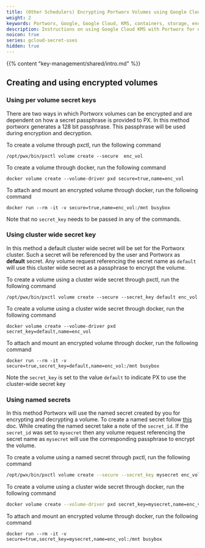 ```yaml
---
title: (Other Schedulers) Encrypting Portworx Volumes using Google Cloud KMS
weight: 2
keywords: Portworx, Google, Google Cloud, KMS, containers, storage, encryption
description: Instructions on using Google Cloud KMS with Portworx for encrypting Portworx Volumes
noicon: true
series: gcloud-secret-uses
hidden: true
---
```


{{% content "key-management/shared/intro.md" %}}

## Creating and using encrypted volumes

### Using per volume secret keys

There are two ways in which Portworx volumes can be encrypted and are dependent on how a secret passphrase is provided to PX. In this method portworx generates a 128 bit passphrase. This passphrase will be used during encryption and decryption.

To create a volume through pxctl, run the following command

```
/opt/pwx/bin/pxctl volume create --secure  enc_vol
```

To create a volume through docker, run the following command

```
docker volume create --volume-driver pxd secure=true,name=enc_vol
```

To attach and mount an encrypted volume through docker, run the following command

```
docker run --rm -it -v secure=true,name=enc_vol:/mnt busybox
```

Note that no `secret_key` needs to be passed in any of the commands.

### Using cluster wide secret key

In this method a default cluster wide secret will be set for the Portworx cluster. Such a secret will be referenced by the user and Portworx as **default** secret. Any volume request referencing the
secret name as `default` will use this cluster wide secret as a passphrase to encrypt the volume.

To create a volume using a cluster wide secret through pxctl, run the following command

```
/opt/pwx/bin/pxctl volume create --secure --secret_key default enc_vol
```

To create a volume using a cluster wide secret through docker, run the following command

```
docker volume create --volume-driver pxd secret_key=default,name=enc_vol

```

To attach and mount an encrypted volume through docker, run the following command

```
docker run --rm -it -v secure=true,secret_key=default,name=enc_vol:/mnt busybox
```

Note the `secret_key` is set to the value `default` to indicate PX to use the cluster-wide secret key


### Using named secrets

In this method Portworx will use the named secret created by you for encrypting and decrypting a volume. To create a named secret follow [this](/key-management/gcloud-kms/#creating-named-secrets) doc. While creating the named secret take a note of the `secret_id`. If the `secret_id` was set to `mysecret` then any volume request referencing the secret name as `mysecret` will use the corresponding passphrase to encrypt the volume.

To create a volume using a named secret through pxctl, run the following command

```bash
/opt/pwx/bin/pxctl volume create --secure --secret_key mysecret enc_vol

```

To create a volume using a cluster wide secret through docker, run the following command

```bash
docker volume create --volume-driver pxd secret_key=mysecret,name=enc_vol

```

To attach and mount an encrypted volume through docker, run the following command

```
docker run --rm -it -v secure=true,secret_key=mysecret,name=enc_vol:/mnt busybox
```